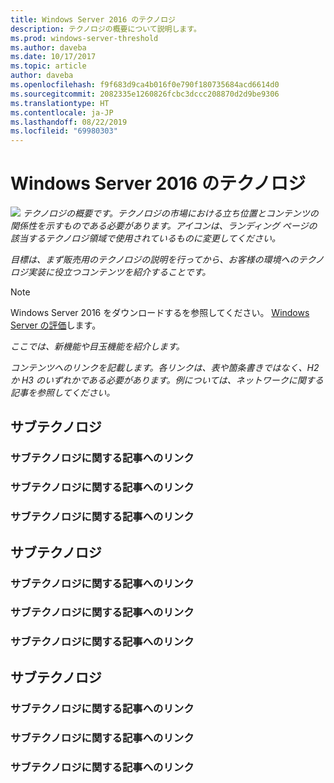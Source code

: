 ```yaml
---
title: Windows Server 2016 のテクノロジ
description: テクノロジの概要について説明します。
ms.prod: windows-server-threshold
ms.author: daveba
ms.date: 10/17/2017
ms.topic: article
author: daveba
ms.openlocfilehash: f9f683d9ca4b016f0e790f180735684acd6614d0
ms.sourcegitcommit: 2082335e1260826fcbc3dccc208870d2d9be9306
ms.translationtype: HT
ms.contentlocale: ja-JP
ms.lasthandoff: 08/22/2019
ms.locfileid: "69980303"
---
```

# <a name="technology-in-windows-server-2016"></a>Windows Server 2016 のテクノロジ 

<img src="media/6-networking.png" style='align:left'> *テクノロジの概要です。テクノロジの市場における立ち位置とコンテンツの関係性を示すものである必要があります。アイコンは、ランディング ページの該当するテクノロジ領域で使用されているものに変更してください。*

*目標は、まず販売用のテクノロジの説明を行ってから、お客様の環境へのテクノロジ実装に役立つコンテンツを紹介することです。*



>[!Note]
> Windows Server 2016 をダウンロードするを参照してください。 [Windows Server の評価](https://www.microsoft.com/evalcenter/evaluate-windows-server-2016)します。

*ここでは、新機能や目玉機能を紹介します。*

*コンテンツへのリンクを記載します。各リンクは、表や箇条書きではなく、H2 か H3 のいずれかである必要があります。例については、ネットワークに関する記事を参照してください。*
## <a name="sub-technology"></a>サブテクノロジ

### <a name="link-to-article-about-sub-technology"></a>サブテクノロジに関する記事へのリンク

### <a name="link-to-article-about-sub-technology"></a>サブテクノロジに関する記事へのリンク

### <a name="link-to-article-about-sub-technology"></a>サブテクノロジに関する記事へのリンク

## <a name="sub-technology"></a>サブテクノロジ

### <a name="link-to-article-about-sub-technology"></a>サブテクノロジに関する記事へのリンク

### <a name="link-to-article-about-sub-technology"></a>サブテクノロジに関する記事へのリンク

### <a name="link-to-article-about-sub-technology"></a>サブテクノロジに関する記事へのリンク
## <a name="sub-technology"></a>サブテクノロジ

### <a name="link-to-article-about-sub-technology"></a>サブテクノロジに関する記事へのリンク

### <a name="link-to-article-about-sub-technology"></a>サブテクノロジに関する記事へのリンク

### <a name="link-to-article-about-sub-technology"></a>サブテクノロジに関する記事へのリンク
